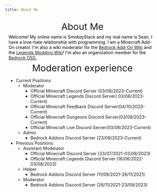 ```yaml
---
title: About Me
---
```


<div>
    <div class="info-section">
        <div class="info-header" style="text-align: center;">
            <span style="font-size: 30px;">About Me</span>
        </div>
        <div style="margin: 0.5em 0.8em;">
            <span style="color: #000000;">
                Welcome! My online name is SmokeyStack and my real name is Sean. I have a love-hate relationship with programming. I am a Minecraft Add-On creator. I&#39;m also a wiki moderator for the
                <a href="https://wiki.bedrock.dev/">Bedrock Add-On Wiki</a> and the <a href="https://docs.legendsmodding.com/">Legends Modding Wiki</a>! I'm also an organization member for the
                <a href="https://github.com/Bedrock-OSS">Bedrock OSS.</a>
            </span>
        </div>
        <div class="info-header" style="text-align: center;">
            <span style="font-size: 30px;">Moderation experience</span>
        </div>
        <div style="margin: 0.5em 0.8em;">
            <ul>
                <li>
                    Current Positions
                    <ul>
                        <li>
                            Moderator
                            <ul>
                                <li>Official Minecraft Discord Server (03/08/2023-Current)</li>
                                <li>Official Minecraft Legends Discord Server( 03/08/2023-Current)</li>
                                <li>Official Minecraft Feedback Discord Server(04/10/2023-Current)</li>
                                <li>Official Minecraft Dungeons Discord Server(03/08/2023-Current)</li>
                                <li>Official Minecraft Live Discord Server(03/08/2023-Current)</li>
                            </ul>
                        </li>
                        <li>
                            Admin
                            <ul>
                                <li>Bedrock Addons Discord Server (23/09/2023-Current)</li>
                            </ul>
                        </li>
                    </ul>
                </li>
                <li>
                    Previous Positions
                    <ul>
                        <li>
                            Assistant Moderator
                            <ul>
                                <li>Official Minecraft Discord Server (23/07/2021-03/08/2023)</li>
                                <li>Official Minecraft Legends Discord Server (16/06/2022-03/08/2023)</li>
                            </ul>
                        </li>
                        <li>
                            Helper
                            <ul>
                                <li>Bedrock Addons Discord Server (11/09/2021-26/11/2021)</li>
                            </ul>
                        </li>
                        <li>
                            Moderator
                            <ul>
                                <li>Bedrock Addons Discord Server (26/11/2021-23/09/2023)</li>
                            </ul>
                        </li>
                    </ul>
                </li>
            </ul>
        </div>
    </div>
</div>
